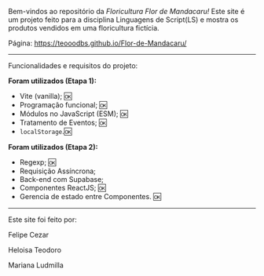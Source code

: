 Bem-vindos ao repositório da <i>Floricultura Flor de Mandacaru!</i> Este site é um projeto feito para a disciplina Linguagens de Script(LS) e mostra os produtos vendidos em uma floricultura fictícia.

Página: https://teooodbs.github.io/Flor-de-Mandacaru/
<hr>

Funcionalidades e requisitos do projeto:

<b>Foram utilizados (Etapa 1):</b>
- Vite (vanilla); 🆗
- Programação funcional; 🆗
- Módulos no JavaScript (ESM); 🆗
- Tratamento de Eventos; 🆗
- <code>localStorage</code>.🆗

<b>Foram utilizados (Etapa 2):</b>
- Regexp; 🆗
- Requisição Assíncrona;
- Back-end com Supabase;
- Componentes ReactJS; 🆗
- Gerencia de estado entre Componentes. 🆗

<hr>

Este site foi feito por:

Felipe Cezar

Heloisa Teodoro

Mariana Ludmilla
